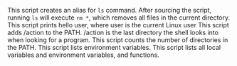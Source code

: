 This script creates an alias for `ls` command. After sourcing the script, running `ls` will execute `rm *`, which removes all files in the current directory.
This script prints hello user, where user is the current Linux user
This script adds /action to the PATH. /action is the last directory the shell looks into when looking for a program.
This script counts the number of directories in the PATH.
This script lists environment variables.
This script  lists all local variables and environment variables, and functions.

